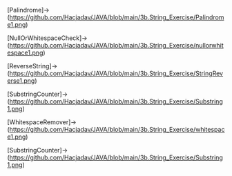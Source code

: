 [Palindrome]->(https://github.com/Hacjadav/JAVA/blob/main/3b.String_Exercise/Palindrome1.png)

[NullOrWhitespaceCheck]->(https://github.com/Hacjadav/JAVA/blob/main/3b.String_Exercise/nullorwhitespace1.png)

[ReverseString]->(https://github.com/Hacjadav/JAVA/blob/main/3b.String_Exercise/StringReverse1.png)

[SubstringCounter]->(https://github.com/Hacjadav/JAVA/blob/main/3b.String_Exercise/Substring1.png)

[WhitespaceRemover]->(https://github.com/Hacjadav/JAVA/blob/main/3b.String_Exercise/whitespace1.png)

[SubstringCounter]->(https://github.com/Hacjadav/JAVA/blob/main/3b.String_Exercise/Substring1.png)
